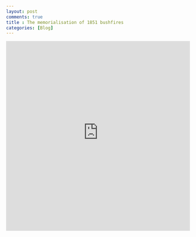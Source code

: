 ```yaml
---
layout: post
comments: true
title : The memorialisation of 1851 bushfires
categories: [Blog]
---
```

<p style="text-align: center;"><iframe width="100%" height="520" frameborder="0" src="https://finnoscarmorgan.carto.com/builder/f40788db-1f24-4b09-afa6-cc2deaaf1201/embed" allowfullscreen webkitallowfullscreen mozallowfullscreen oallowfullscreen msallowfullscreen></iframe></iframe></p>



